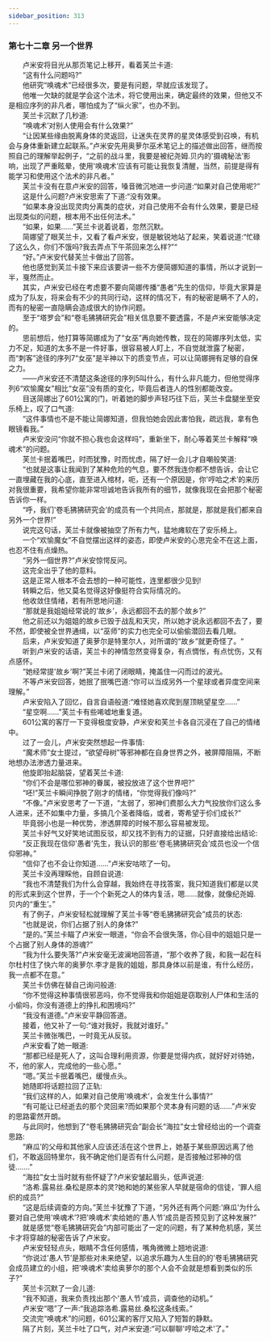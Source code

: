 ```yaml
---
sidebar_position: 313
---
```

### 第七十二章 另一个世界  


　　卢米安将目光从那页笔记上移开，看着芙兰卡道:  
　　“这有什么问题吗?”  
　　他研究“唤魂术”已经很多次，要是有问题，早就应该发现了。  
　　他唯一欠缺的就是学会这个法术，将它使用出来，确定最终的效果，但他又不是相应序列的非凡者，哪怕成为了“纵火家”，也办不到。  
　　芙兰卡沉默了几秒道:  
　　“唤魂术’对别人使用会有什么效果?”  
　　“让因某些缘由脱离身体的灵返回，让迷失在灵界的星灵体感受到召唤，有机会与身体重新建立起联系。”卢米安先用奥萝尔巫术笔记上的描述做出回答，继而按照自己的理解举起例子，“之前的战斗里，我要是被纪尧姆.贝内的'摄魂秘法’影响，出现了严重眩晕，使用'唤魂术’应该有可能让我恢复清醒，当然，前提是得有能学习和使用这个法术的非凡者。”  
　　芙兰卡没有在意卢米安的回答，嗓音微沉地进一步问道:“如果对自己使用呢?”  
　　这是什么问题?卢米安思索了下道:“没有效果。  
　　“如果本身没出现灵肉分离类的症状，对自己使用不会有什么效果，要是已经出现类似的问题，根本用不出任何法术。”  
　　“如果，如果……”芙兰卡说着说着，忽然沉默。  
　　简娜望了眼芙兰卡，又看了看卢米安，很是敏锐地站了起来，笑着说道:“忙碌了这么久，你们不饿吗?我去弄点下午茶回来怎么样?”“  
　　“好。”卢米安代替芙兰卡做出了回答。  
　　他也感觉到芙兰卡接下来应该要讲一些不方便简娜知道的事情，所以才说到一半，戛然而止。  
　　其实，卢米安已经在考虑要不要向简娜传播“愚者”先生的信仰，毕竟大家算是成为了队友，将来会有不少的共同行动，这样的情况下，有的秘密是瞒不了人的，而有的秘密一直隐瞒会造成很大的协作问题。  
　　至于“塔罗会”和“卷毛狒狒研究会”相关信息要不要透露，不是卢米安能够决定的。  
　　思前想后，他打算等简娜成为了“女巫”再向她传教，现在的简娜序列太低，实力不足，知道的太多不是一件好事，很容易被人盯上，不自觉就泄露了秘密，而“刺客”途径的序列7“女巫”是半神以下的质变节点，可以让简娜拥有足够的自保之力。  
　　——卢米安还不清楚这条途径的序列5叫什么，有什么非凡能力，但他觉得序列6“欢愉魔女”相比“女巫”没有质的变化，毕竟后者连人的性别都能改变。  
　　目送简娜出了601公寓的门，听着她的脚步声轻巧往下后，芙兰卡盘腿坐至安乐椅上，叹了口气道:  
　　“这件事情也不是不能让简娜知道，但我怕她会因此害怕我，疏远我，拿有色眼镜看我。”  
　　卢米安没问“你就不担心我也会这样吗”，重新坐下，耐心等着芙兰卡解释“唤魂术”的问题。  
　　芙兰卡抿着嘴巴，时而犹豫，时而忧虑，隔了好一会儿才自嘲般笑道:  
　　“也就是这事让我闻到了某种危险的气息，要不然我连你都不想告诉，会让它一直埋藏在我的心底，直至进入棺材，呃，还有一个原因是，你'哼哈之术’的来历对我很重要，我希望你能非常坦诚地告诉我所有的细节，就像我现在会把那个秘密告诉你一样。  
　　“呼，我们'卷毛狒狒研究会’的成员有一个共同点，那就是，那就是我们都来自另外一个世界!”  
　　说完这句话，芙兰卡就像被抽空了所有力气，猛地瘫软在了安乐椅上。  
　　一个“欢愉魔女”不自觉摆出这样的姿态，即使卢米安的心思完全不在这上面，也忍不住有点燥热。  
　　“另外一個世界?”卢米安惊愕反问。  
　　这完全出乎了他的意料。  
　　这是正常人根本不会去想的一种可能性，连里都很少见到!  
　　转瞬之后，他又莫名觉得这好像挺符合实际情况的。  
　　他收敛住情绪，若有所思地问道:  
　　“那就是我姐姐经常说的'故乡’，永远都回不去的那个故乡?”  
　　他之前还以为姐姐的故乡已毁于战乱和天灾，所以她才说永远都回不去了，要不然，即使被全世界通缉，以“巫师”的实力也完全可以偷偷潜回去看几眼。  
　　后来，卢米安知道了奥萝尔是特里尔人，对所谓的“故乡”就更奇怪了。“  
　　听到卢米安的话语，芙兰卡的神情忽然变得复杂，有点惆怅，有点忧伤，又有点感怀。  
　　“她经常提'故乡’啊?”芙兰卡闭了闭眼睛，掩盖住一闪而过的波光。  
　　不等卢米安回答，她抿了抿嘴巴道:“你可以当成另外一个星球或者异度空间来理解。”  
　　卢米安陷入了回忆，自言自语般道:“难怪她喜欢爬到屋顶眺望星空……”  
　　“星空啊……”芙兰卡有些唏嘘地重复道。  
　　601公寓的客厅一下变得极度安静，卢米安和芙兰卡各自沉浸在了自己的情绪中。  
　　过了一会儿，卢米安突然想起一件事情:  
　　“魔术师”女士提过，“欲望母树”等邪神都在自身世界之外，被屏障阻隔，不断地想办法渗透力量进来。  
　　他旋即抬起脑袋，望着芙兰卡道:  
　　“你们不会是哪位邪神的眷属，被投放进了这个世界吧?”  
　　“呸!”芙兰卡瞬间挣脱了刚才的情绪，“你觉得我们像吗?”  
　　“不像。”卢米安思考了一下道，“太弱了，邪神们费那么大力气投放你们这么多人进来，还不如集中力量，多搞几个圣者降临，或者，寄希望于伱们成长?”  
　　毕竟弱小也是一种优势，渗透屏障的时候不那么容易被发现。  
　　芙兰卡好气又好笑地试图反驳，却又找不到有力的证据，只好直接给出结论:  
　　“反正我现在信仰'愚者’先生，我认识的那些'卷毛狒狒研究会’成员也没一个信仰邪神。”  
　　“信仰了也不会让你知道……”卢米安咕哝了一句。  
　　芙兰卡没再理睬他，自顾自说道:  
　　“我也不清楚我们为什么会穿越，我始终在寻找答案，我只知道我们都是以灵的形式来到这个世界，于一个个新死之人的体内复活，嗯……就像，就像纪尧姆.贝内的“重生’。”  
　　有了例子，卢米安轻松就理解了芙兰卡等“卷毛狒狒研究会”成员的状态:  
　　“也就是说，你们占据了别人的身体?”  
　　“是的。”芙兰卡瞄了卢米安一眼道，“你会不会很失落，你心目中的姐姐只是一个占据了别人身体的游魂?”  
　　“我为什么要失落?”卢米安毫无波澜地回答道，“那个收养了我，和我一起在科尔杜村住了快六年的奥萝尔.李才是我的姐姐，那具身体以前是谁，有什么经历，我一点都不在意。”  
　　芙兰卡仿佛在替自己询问般道:  
　　“你不觉得这种事情很邪恶吗，你不觉得我和你姐姐是窃取别人尸体和生活的小偷吗，你没有道德上的挣扎和困境吗?”  
　　“我没有道德。”卢米安平静回答道。  
　　接着，他又补了一句:“谁对我好，我就对谁好。”  
　　芙兰卡微张嘴巴，一时竟无从反驳。  
　　卢米安看了她一眼道:  
　　“那都已经是死人了，这叫合理利用资源，你要是觉得内疚，就好好对待她，不，他的家人，完成他的一些心愿。”  
　　“嗯。”芙兰卡抿着嘴巴，缓慢点头。  
　　她随即将话题拉回了正轨:  
　　“我们这样的人，如果对自己使用'唤魂术’，会发生什么事情?”  
　　“有可能让已经逝去的那个灵回来?而如果那个灵本身有问题的话……”卢米安的思路霍然开朗。  
　　与此同时，他想到了“卷毛狒狒研究会”副会长“海拉”女士曾经给出的一个调查思路:  
　　“麻瓜’的父母和其他家人应该还活在这个世界上，她基于某些原因远离了他们，不敢返回特里尔，我不确定他们是否有什么问题，是否接触过邪神的信徒…….”  
　　“海拉”女士当时就有些怀疑了?卢米安皱起眉头，低声说道:  
　　“洛希.露易丝.桑松是原本的灵?她和她的某些家人早就是宿命的信徒，'罪人组织的成员?”  
　　“这是后续调查的方向。”芙兰卡犹豫了下道，“另外还有两个问题:'麻瓜’为什么要对自己使用'唤魂术’?把'唤魂术’卖给她的'愚人节’成员是否预见到了这种发展?”  
　　就是感觉“卷毛狒狒研究会”内部可能出了一定的问题，有了某种危机感，芙兰卡才将穿越的秘密告诉了卢米安。  
　　卢米安轻轻点头，眼睛不含任何感情，嘴角微微上翘地说道:  
　　“你说过'愚人节’是那些对未来绝望，以追求乐趣为人生目的的'卷毛狒狒研究会成员建立的小组，把'唤魂术’卖给奥萝尔的那个人会不会就是想看到类似的乐子?”  
　　芙兰卡沉默了一会儿道:  
　　“我不知道，我来负责找出那个'愚人节’成员，调查他的动机。”  
　　卢米安“嗯”了一声:“我追踪洛希.露易丝.桑松这条线索。”  
　　交流完“唤魂术”的问题，601公寓的客厅又陷入了短暂的静默。  
　　隔了片刻，芙兰卡吐了口气，对卢米安道:“可以聊聊'哼哈之术’了。”  
